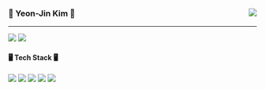 <div>

<img align="right" src="https://github-readme-stats.vercel.app/api?username=homebdy&show_icons=true&theme=gruvbox_light"/>

### 🌱 Yeon-Jin Kim 🌱
---
<a href="https://homebdy.github.io/"><img src="https://img.shields.io/badge/Tech Blog-222222?style=flat&logo=GitHub&logoColor=white"></a>
[<img src="https://img.shields.io/badge/rladuswls010@tukorea.ac.kr-EA4335?style=flat&logo=Gmail&logoColor=white"></a>](mailto:rladuswls010@tukorea.ac.kr)

#### 🖥️ Tech Stack 🖥️ 
<img src="https://img.shields.io/badge/Python-3776AB?style=flat&logo=Python&logoColor=white">
<img src="https://img.shields.io/badge/Django-092E20?style=flat&logo=Django&logoColor=white">
<img src="https://img.shields.io/badge/Docker-2496ED?style=flat&logo=Docker&logoColor=white">
<img src="https://img.shields.io/badge/Java-265A8F?style=flat&logoColor=white">
<img src="https://img.shields.io/badge/Spring-6DB33F?style=flat&logo=Spring&logoColor=white"><br/>
</div>

